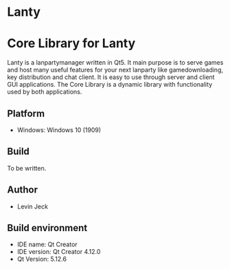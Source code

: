 # Lanty


# Core Library for Lanty
Lanty is a lanpartymanager written in Qt5. It main purpose is to serve games and host many useful features for your next lanparty like gamedownloading, key distribution and chat client. It is easy to use through server and client GUI applications. The Core Library is a dynamic library with functionality used by both applications.

## Platform
- Windows: Windows 10 (1909)

## Build
To be written.

## Author
- Levin Jeck

## Build environment
- IDE name: Qt Creator
- IDE version: Qt Creator 4.12.0
- Qt Version: 5.12.6